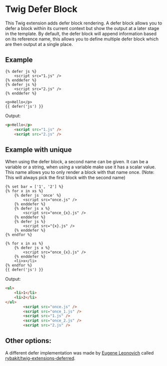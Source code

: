 Twig Defer Block
=============
This Twig extension adds defer block rendering.
A defer block allows you to defer a block within its current context but show the output at a later stage in the template.
By default, the defer block will append information based on its reference name, this allows you to define multiple defer block which are then output at a single place.
 
Example
-------------
```jinja
{% defer js %}
    <script src="1.js" />
{% enddefer %}
{% defer js %}
    <script src="2.js" />
{% enddefer %}

<p>Hello</p>
{{ defer('js') }}
```

Output:
```html
<p>Hello</p>
    <script src="1.js" />
    <script src="2.js" />
```

Example with unique
-------------
When using the defer block, a second name can be given. It can be a variable or a string, when using a variable make use it has a scalar value. 
This name allows you to only render a block with that name once. (Note: This will always pick the first block with the second name)  
```jinja
{% set bar = ['1', '2'] %}
{% for x in xs %}
    {% defer js 'once' %}
        <script src="once.js" />
    {% enddefer %}
    {% defer js x %}
        <script src="once_{x}.js" />
    {% enddefer %}
    {% defer js %}
        <script src="{x}.js" />
    {% enddefer %}
{% endfor %}

{% for x in xs %}
    {% defer js x %}
        <script src="once_{x}.js" />
    {% enddefer %}
    <li>x</li>
{% endfor %}
{{ defer('js') }}
```

Output:
```html
<ul>
    <li>1</li>
    <li>2</li>
</ul>
        <script src="once.js" />
        <script src="once_1.js" />
        <script src="1.js" />
        <script src="once_2.js" />
        <script src="2.js" />
```

Other options:
-------------
A different defer implementation was made by [Eugene Leonovich](https://github.com/rybakit) called [rybakit/twig-extensions-deferred](https://github.com/rybakit/twig-extensions-deferred).


